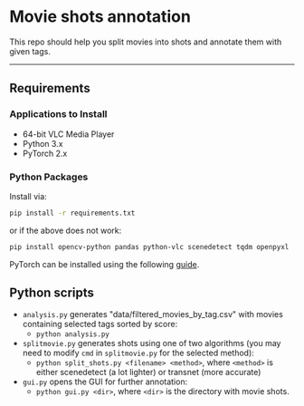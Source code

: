 # Movie shots annotation

This repo should help you split movies into shots and annotate them with given tags.

---

## Requirements

### Applications to Install
- 64-bit VLC Media Player
- Python 3.x
- PyTorch 2.x

### Python Packages
Install via:
```bash
pip install -r requirements.txt
```
or if the above does not work:
```bash
pip install opencv-python pandas python-vlc scenedetect tqdm openpyxl
```
PyTorch can be installed using the following [guide](https://pytorch.org/get-started/locally/).

## Python scripts

- `analysis.py` generates "data/filtered_movies_by_tag.csv" with movies containing selected tags sorted by score:
    - `python analysis.py`
- `splitmovie.py` generates shots using one of two algorithms (you may need to modify `cmd` in `splitmovie.py` for the selected method):
    - `python split_shots.py <filename> <method>`, where `<method>` is either scenedetect (a lot lighter) or transnet (more accurate)
- `gui.py` opens the GUI for further annotation:
    - `python gui.py <dir>`, where `<dir>` is the directory with movie shots.